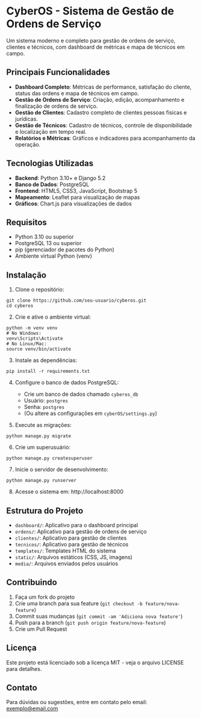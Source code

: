 # CyberOS - Sistema de Gestão de Ordens de Serviço

Um sistema moderno e completo para gestão de ordens de serviço, clientes e técnicos, com dashboard de métricas e mapa de técnicos em campo.

## Principais Funcionalidades

- **Dashboard Completo**: Métricas de performance, satisfação do cliente, status das ordens e mapa de técnicos em campo.
- **Gestão de Ordens de Serviço**: Criação, edição, acompanhamento e finalização de ordens de serviço.
- **Gestão de Clientes**: Cadastro completo de clientes pessoas físicas e jurídicas.
- **Gestão de Técnicos**: Cadastro de técnicos, controle de disponibilidade e localização em tempo real.
- **Relatórios e Métricas**: Gráficos e indicadores para acompanhamento da operação.

## Tecnologias Utilizadas

- **Backend**: Python 3.10+ e Django 5.2
- **Banco de Dados**: PostgreSQL
- **Frontend**: HTML5, CSS3, JavaScript, Bootstrap 5
- **Mapeamento**: Leaflet para visualização de mapas
- **Gráficos**: Chart.js para visualizações de dados

## Requisitos

- Python 3.10 ou superior
- PostgreSQL 13 ou superior
- pip (gerenciador de pacotes do Python)
- Ambiente virtual Python (venv)

## Instalação

1. Clone o repositório:
```
git clone https://github.com/seu-usuario/cyberos.git
cd cyberos
```

2. Crie e ative o ambiente virtual:
```
python -m venv venv
# No Windows:
venv\Scripts\Activate
# No Linux/Mac:
source venv/bin/activate
```

3. Instale as dependências:
```
pip install -r requirements.txt
```

4. Configure o banco de dados PostgreSQL:
   - Crie um banco de dados chamado `cyberos_db`
   - Usuário: `postgres`
   - Senha: `postgres`
   - (Ou altere as configurações em `cyberOS/settings.py`)

5. Execute as migrações:
```
python manage.py migrate
```

6. Crie um superusuário:
```
python manage.py createsuperuser
```

7. Inicie o servidor de desenvolvimento:
```
python manage.py runserver
```

8. Acesse o sistema em: http://localhost:8000

## Estrutura do Projeto

- `dashboard/`: Aplicativo para o dashboard principal
- `ordens/`: Aplicativo para gestão de ordens de serviço
- `clientes/`: Aplicativo para gestão de clientes
- `tecnicos/`: Aplicativo para gestão de técnicos
- `templates/`: Templates HTML do sistema
- `static/`: Arquivos estáticos (CSS, JS, imagens)
- `media/`: Arquivos enviados pelos usuários

## Contribuindo

1. Faça um fork do projeto
2. Crie uma branch para sua feature (`git checkout -b feature/nova-feature`)
3. Commit suas mudanças (`git commit -am 'Adiciona nova feature'`)
4. Push para a branch (`git push origin feature/nova-feature`)
5. Crie um Pull Request

## Licença

Este projeto está licenciado sob a licença MIT - veja o arquivo LICENSE para detalhes.

## Contato

Para dúvidas ou sugestões, entre em contato pelo email: exemplo@email.com 